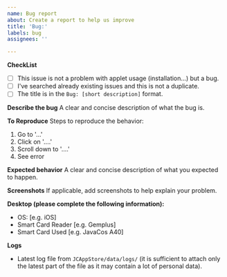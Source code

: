 ```yaml
---
name: Bug report
about: Create a report to help us improve
title: 'Bug:'
labels: bug
assignees: ''

---
```


**CheckList**

[comment]: # (To check the box, replace ' ' with '*', e.g. [*])
 - [ ] This issue is not a problem with applet usage (installation...) but a bug.
 - [ ] I've searched already existing issues and this is not a duplicate.
 - [ ] The title is in the `Bug: [short description]` format.

**Describe the bug**
A clear and concise description of what the bug is.

**To Reproduce**
Steps to reproduce the behavior:
1. Go to '...'
2. Click on '....'
3. Scroll down to '....'
4. See error

**Expected behavior**
A clear and concise description of what you expected to happen.

**Screenshots**
If applicable, add screenshots to help explain your problem.

**Desktop (please complete the following information):**
 - OS: [e.g. iOS]
 - Smart Card Reader [e.g. Gemplus]
 - Smart Card Used [e.g. JavaCos A40]

**Logs**
 - Latest log file from `JCAppStore/data/logs/` (it is sufficient to attach only the latest part of the file as it may contain a lot of personal data).
